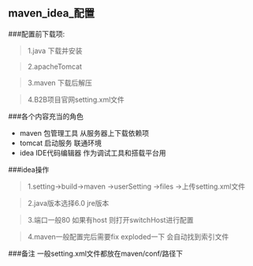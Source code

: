 ## maven_idea_配置 ##


###配置前下载项:
>1.java 下载并安装 

>2.apacheTomcat 

>3.maven 下载后解压

>4.B2B项目官网setting.xml文件

###各个内容充当的角色
* maven 包管理工具 从服务器上下载依赖项
* tomcat 启动服务 联通环境 
* idea IDE代码编辑器 作为调试工具和搭载平台用

###idea操作

>1.setting->build->maven ->userSetting ->files ->上传setting.xml文件

>2.java版本选择6.0 jre版本

>3.端口一般80 如果有host 则打开switchHost进行配置

>4.maven一般配置完后需要fix exploded一下 会自动找到索引文件

###备注
一般setting.xml文件都放在maven/conf/路径下


